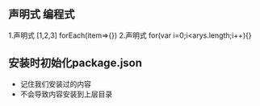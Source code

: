 ## 声明式 编程式

1.声明式
[1,2,3] forEach(item=>{})
2.声明式
for(var i=0;i<arys.length;i++){}

## 安装时初始化package.json
- 记住我们安装过的内容
- 不会导致内容安装到上层目录